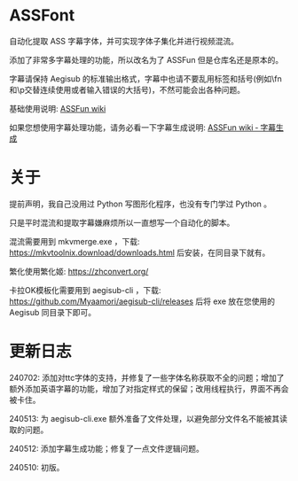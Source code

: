 # ASSFont

自动化提取 ASS 字幕字体，并可实现字体子集化并进行视频混流。

添加了非常多字幕处理的功能，所以改名为了 ASSFun 但是仓库名还是原本的。

字幕请保持 Aegisub 的标准输出格式，字幕中也请不要乱用标签和括号(例如\fn和\p交替连续使用或者输入错误的大括号)，不然可能会出各种问题。

基础使用说明: [ASSFun wiki](https://github.com/KyokuSai/ASSFont/wiki)

如果您想使用字幕处理功能，请务必看一下字幕生成说明: [ASSFun wiki ‐ 字幕生成](https://github.com/KyokuSai/ASSFont/wiki/ASSFun-%E2%80%90-%E8%A7%86%E9%A2%91%E6%B7%B7%E6%B5%81)

# 关于

提前声明，我自己没用过 Python 写图形化程序，也没有专门学过 Python 。

只是平时混流和提取字幕嫌麻烦所以一直想写一个自动化的脚本。

混流需要用到 mkvmerge.exe ，下载: https://mkvtoolnix.download/downloads.html 后安装，在同目录下就有。

繁化使用繁化姬: https://zhconvert.org/

卡拉OK模板化需要用到 aegisub-cli ，下载: https://github.com/Myaamori/aegisub-cli/releases 后将 exe 放在您使用的 Aegisub 同目录下即可。

# 更新日志

240702: 添加对ttc字体的支持，并修复了一些字体名称获取不全的问题；增加了额外添加英语字幕的功能，增加了对指定样式的保留；改用线程执行，界面不再会被卡住。

240513: 为 aegisub-cli.exe 额外准备了文件处理，以避免部分文件名不能被其读取的问题。

240512: 添加字幕生成功能；修复了一点文件逻辑问题。

240510: 初版。
